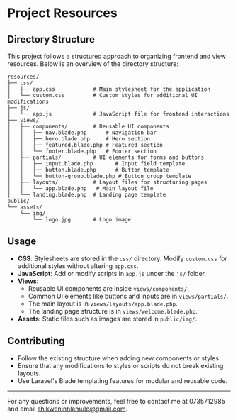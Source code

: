 # Project Resources

## Directory Structure
This project follows a structured approach to organizing frontend and view resources. Below is an overview of the directory structure:

```
resources/
├── css/
│   ├── app.css            # Main stylesheet for the application
│   └── custom.css         # Custom styles for additional UI modifications
├── js/
│   └── app.js             # JavaScript file for frontend interactions
├── views/
│   ├── components/        # Reusable UI components
│   │   ├── nav.blade.php      # Navigation bar
│   │   ├── hero.blade.php     # Hero section
│   │   ├── featured.blade.php # Featured section
│   │   └── footer.blade.php   # Footer section
│   ├── partials/          # UI elements for forms and buttons
│   │   ├── input.blade.php       # Input field template
│   │   ├── button.blade.php      # Button template
│   │   └── button-group.blade.php # Button group template
│   ├── layouts/           # Layout files for structuring pages
│   │   └── app.blade.php   # Main layout file
│   └── landing.blade.php  # Landing page template
public/
└── assets/
    └── img/
        └── logo.jpg       # Logo image
```

## Usage
- **CSS**: Stylesheets are stored in the `css/` directory. Modify `custom.css` for additional styles without altering `app.css`.
- **JavaScript**: Add or modify scripts in `app.js` under the `js/` folder.
- **Views**:
    - Reusable UI components are inside `views/components/`.
    - Common UI elements like buttons and inputs are in `views/partials/`.
    - The main layout is in `views/layouts/app.blade.php`.
    - The landing page structure is in `views/welcome.blade.php`.
- **Assets**: Static files such as images are stored in `public/img/`.

## Contributing
- Follow the existing structure when adding new components or styles.
- Ensure that any modifications to styles or scripts do not break existing layouts.
- Use Laravel's Blade templating features for modular and reusable code.


---
For any questions or improvements, feel free to contact me at 0735712985 and email shikweninhlamulo@gmail.com.

